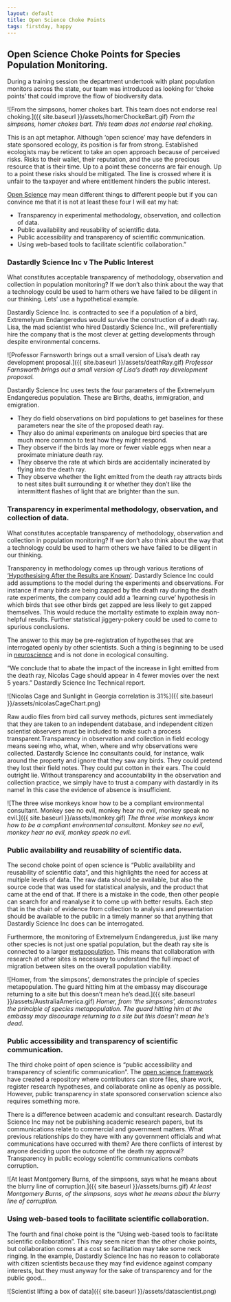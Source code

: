 ```yaml
---
layout: default
title: Open Science Choke Points
tags: firstday, happy
---
```


## Open Science Choke Points for Species Population Monitoring.
During a training session the department undertook with plant population monitors across the state, our team was introduced as looking for ‘choke points’ that could improve the flow of biodiversity data.

![From the simpsons, homer chokes bart. This team does not endorse real choking.]({{ site.baseurl }}/assets/homerChockeBart.gif)
*From the simpsons, homer chokes bart. This team does not endorse real choking.*

This is an apt metaphor. Although ‘open science’ may have defenders in state sponsored ecology, its position is far from strong. Established ecologists may be reticent to take an open approach because of perceived risks. Risks to their wallet, their reputation, and the use the precious resource that is their time. Up to a point these concerns are fair enough. Up to a point these risks should be mitigated. The line is crossed where it is unfair to the taxpayer and where entitlement hinders the public interest.

[Open Science](http://www.openscience.org/blog/?p=269) may mean different things to different people but if you can convince me that it is not at least these four I will eat my hat:

*   Transparency in experimental methodology, observation, and collection of data.
*   Public availability and reusability of scientific data.
*   Public accessibility and transparency of scientific communication.
*   Using web-based tools to facilitate scientific collaboration.”

### Dastardly Science Inc v The Public Interest
What constitutes acceptable transparency of methodology, observation and collection in population monitoring? If we don’t also think about the way that a technology could be used to harm others we have failed to be diligent in our thinking. Lets’ use a hypothetical example.

Dastardly Science Inc. is contracted to see if a population of a bird, Extremelyum Endangeredus would survive the construction of a death ray.  Lisa, the mad scientist who hired Dastardly Science Inc., will preferentially hire the company that is the most clever at getting developments through despite environmental concerns.

![Professor Farnsworth brings out a small version of Lisa’s death ray development proposal.]({{ site.baseurl }}/assets/deathRay.gif)
*Professor Farnsworth brings out a small version of Lisa’s death ray development proposal.*

Dastardly Science Inc uses tests the four parameters of the Extremelyum Endangeredus population. These are Births, deaths, immigration, and emigration.

*   They do field observations on bird populations to get baselines for these parameters near the site of the proposed death ray. 
*   They also do animal experiments on analogue bird species that are much more common to test how they might respond. 
*   They observe if the birds lay more or fewer viable eggs when near a proximate miniature death ray.
*   They observe the rate at which birds are accidentally incinerated by flying into the death ray. 
*   They observe whether the light emitted from the death ray attracts birds to nest sites built surrounding it or whether they don’t like the intermittent flashes of light that are brighter than the sun.

### Transparency in experimental methodology, observation, and collection of data.

What constitutes acceptable transparency of methodology, observation and collection in population monitoring? If we don’t also think about the way that a technology could be used to harm others we have failed to be diligent in our thinking. 

Transparency in methodology comes up through various iterations of
[‘Hypothesising After the Results are Known’](http://www2.psych.ubc.ca/~schaller/528Readings/Kerr1998.pdf).
Dastardly Science Inc could add assumptions to the model during the experiments and observations. For instance if many birds are being zapped by the death ray during the death rate experiments, the company could add a ‘learning curve’ hypothesis in which birds that see other birds get zapped are less likely to get zapped themselves.  This would reduce the mortality estimate to explain away non-helpful results. Further statistical jiggery-pokery could be used to come to spurious conclusions.

The answer to this may be pre-registration of hypotheses that are interrogated openly by other scientists. Such a thing is beginning to be used in [neuroscience](http://orca.cf.ac.uk/59475/1/AN2.pdf) and is not done in ecological consulting.

“We conclude that to abate the impact of the increase in light emitted from the death ray, Nicolas Cage should appear in 4 fewer movies over the next 5 years.”  Dastardly Science Inc Technical report.

![Nicolas Cage and Sunlight in Georgia correlation is 31%]({{ site.baseurl }}/assets/nicolasCageChart.png)

Raw audio files from bird call survey methods, pictures sent immediately that they are taken to an independent database, and independent citizen scientist observers must be included to make such a process transparent.Transparency in observation and collection in field ecology means seeing who, what, when, where and why observations were collected. Dastardly Science Inc consultants could, for instance, walk around the property and ignore that they saw any birds. They could pretend they lost their field notes. They could put cotton in their ears. The could outright lie. Without transparency and accountability in the observation and collection practice, we simply have to trust a company with dastardly in its name! In this case the evidence of absence is insufficient.

![The three wise monkeys know how to be a compliant environmental consultant. Monkey see no evil, monkey hear no evil, monkey speak no evil.]({{ site.baseurl }}/assets/monkey.gif)
*The three wise monkeys know how to be a compliant environmental consultant. Monkey see no evil, monkey hear no evil, monkey speak no evil.*

### Public availability and reusability of scientific data.

The second choke point of open science is “Public availability and reusability of scientific data”, and this highlights the need for access at multiple levels of data. The raw data should be available, but also the source code that was used for statistical analysis, and the product that came at the end of that. If there is a mistake in the code, then other people can search for and reanalyse it to come up with better results. Each step that  in the chain of evidence from collection to analysis and presentation should be available to the public in a timely manner so that anything that Dastardly Science Inc does can be interrogated.

Furthermore, the monitoring of  Extremelyum Endangeredus, just like many other species is not just one spatial population, but the death ray site is connected to a larger [metapopulation](https://en.wikipedia.org/wiki/Metapopulation). This means that collaboration with research at other sites is necessary to understand the full impact of migration between sites on the overall population viability.

![Homer, from ‘the simpsons’, demonstrates the principle of species metapopulation. The guard hitting him at the embassy may discourage returning to a site but this doesn’t mean he’s dead.]({{ site.baseurl }}/assets/AustraliaAmerica.gif)
*Homer, from ‘the simpsons’, demonstrates the principle of species metapopulation. The guard hitting him at the embassy may discourage returning to a site but this doesn’t mean he’s dead.*

### Public accessibility and transparency of scientific communication.

The third choke point of open science is “public accessibility and transparency of scientific communication”. The [open science framework](https://osf.io) have created a repository where contributors can store files, share work, register research hypotheses, and collaborate online as openly as possible. However, public transparency in state sponsored conservation science also requires something more.

There is a difference between academic and consultant research. Dastardly Science Inc may not be publishing academic research papers, but its communications relate to commercial and government matters. What previous relationships do they have with any government officials and what communications have occurred with them? Are there conflicts of interest by anyone deciding upon the outcome of the death ray approval? Transparency in public ecology scientific communications combats corruption.

![At least Montgomery Burns, of the simpsons, says what he means about the blurry line of corruption.]({{ site.baseurl }}/assets/burns.gif)
*At least Montgomery Burns, of the simpsons, says what he means about the blurry line of corruption.*

### Using web-based tools to facilitate scientific collaboration.

The fourth and final choke point is the “Using web-based tools to facilitate scientific collaboration”. This may seem nicer than the other choke points, but collaboration comes at a cost so facilitation may take some neck ringing. In the example, Dastardly Science Inc has no reason to collaborate with citizen scientists because they may find evidence against company interests, but they must anyway for the sake of transparency and for the public good...

![Scientist lifting a box of data]({{ site.baseurl }}/assets/datascientist.png)

